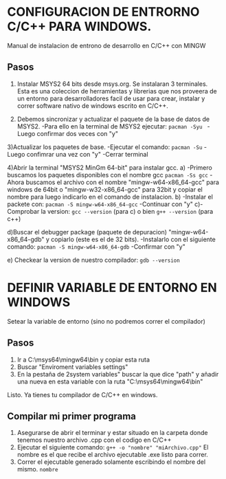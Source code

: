 # CONFIGURACION DE ENTRORNO C/C++ PARA WINDOWS.

Manual de instalacion de entrono de desarrollo en C/C++ con MINGW

## Pasos

1) Instalar MSYS2 64 bits desde msys.org. Se instalaran 3 terminales. </br> 
Esta es una coleccion de herramientas y librerias que nos proveera de un entorno para
	desarrolladores facil de usar para crear, instalar y correr software nativo de windows escrito en C/C++.

2) Debemos sincronizar y actualizar el paquete de la base de datos de MSYS2. 
   -Para ello en la terminal de MSYS2 ejecutar: `pacman -Syu `
   -Luego confirmar dos veces con "y"

3)Actualizar los paquetes de base.
	-Ejecutar el comando:
		`pacman -Su`
	-Luego confimrar una vez con "y"
	-Cerrar terminal

4)Abrir la terminal "MSYS2 MinGm 64-bit" para instalar gcc.
 a) -Primero buscamos los paquetes disponibles con el nombre gcc
	    `pacman -Ss gcc`
    -Ahora buscamos el archivo con el nombre "mingw-w64-x86_64-gcc" para windows de 64bit o 
    "mingw-w32-x86_64-gcc" para 32bit y copiar el nombre para luego indicarlo en el comando de instalacion.
  b) -Instalar el packete con:
      `pacman -S mingw-w64-x86_64-gcc`
      -Continuar con "y"
  c)-Comprobar la version:
    `gcc --version`  (para c)
    o bien 
    `g++ --version` (para c++)

d)Buscar el debugger package (paquete de depuracion) "mingw-w64-x86_64-gdb" y copiarlo (este es el de 32 bits).
  -Instalarlo con el siguiente comando:
	`pacman -S mingw-w64-x86_64-gdb`
  -Confirmar con "y"

e) Checkear la version de nuestro compilador:
	`gdb --version`


# DEFINIR VARIABLE DE ENTORNO EN WINDOWS
  Setear la variable de entorno (sino no podremos correr el compilador)
## Pasos
1) Ir a C:\msys64\mingw64\bin y copiar esta ruta 
2) Buscar "Enviroment variables settings"
3) En la pestaña de 2system variables" buscar la que dice "path"
y añadir una nueva en esta variable con la ruta "C:\msys64\mingw64\bin"

Listo. Ya tienes tu compilador de C/C++ en windows.

## Compilar mi primer programa
1) Asegurarse de abrir el terminar y estar situado en la carpeta donde tenemos nuestro archivo .cpp con el codigo en C/C++
2) Ejecutar el siguiente comando:
    `g++ -o "nombre" "miArchivo.cpp"` El nombre es el que recibe el archivo ejecutable .exe listo para correr.
3) Correr el ejecutable generado solamente escribindo el nombre del mismo.
    `nombre`
